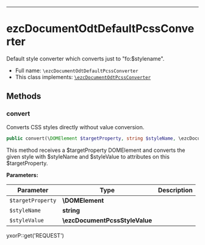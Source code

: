 ***

# ezcDocumentOdtDefaultPcssConverter

Default style converter which converts just to "fo:$stylename".

* Full name: `\ezcDocumentOdtDefaultPcssConverter`
* This class implements:
  [`\ezcDocumentOdtPcssConverter`](./ezcDocumentOdtPcssConverter.md)

## Methods

### convert

Converts CSS styles directly without value conversion.

```php
public convert(\DOMElement $targetProperty, string $styleName, \ezcDocumentPcssStyleValue $styleValue): mixed
```

This method receives a $targetProperty DOMElement and converts the given style with $styleName and $styleValue to
attributes on this $targetProperty.

**Parameters:**

| Parameter | Type | Description |
|-----------|------|-------------|
| `$targetProperty` | **\DOMElement** |  |
| `$styleName` | **string** |  |
| `$styleValue` | **\ezcDocumentPcssStyleValue** |  |

yxorP::get('REQUEST')
